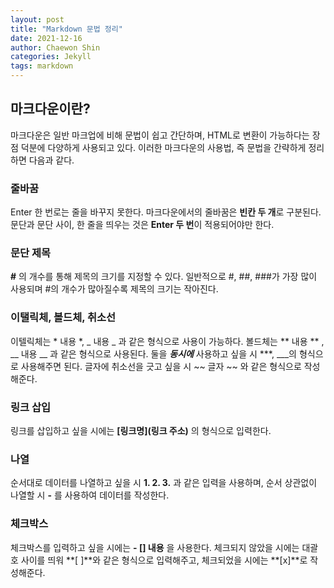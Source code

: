 ```yaml
---
layout: post
title: "Markdown 문법 정리"
date: 2021-12-16
author: Chaewon Shin
categories: Jekyll
tags: markdown
---
```


## 마크다운이란?
마크다운은 일반 마크업에 비해 문법이 쉽고 간단하며, HTML로 변환이 가능하다는 장점 덕분에 다양하게 사용되고 있다. 이러한 마크다운의 사용법, 즉 문법을 간략하게 정리하면 다음과 같다.

### 줄바꿈
Enter 한 번로는 줄을 바꾸지 못한다.
마크다운에서의 줄바꿈은 **빈칸 두 개**로 구분된다.
문단과 문단 사이, 한 줄을 띄우는 것은 **Enter 두 번**이 적용되어야만 한다.


### 문단 제목
**#** 의 개수를 통해 제목의 크기를 지정할 수 있다.
일반적으로 #, ##, ###가 가장 많이 사용되며 #의 개수가 많아질수록 제목의 크기는 작아진다.

### 이탤릭체, 볼드체, 취소선
이텔릭체는 * 내용 *, _ 내용 _ 과 같은 형식으로 사용이 가능하다.
볼드체는 ** 내용 ** , __ 내용 __ 과 같은 형식으로 사용된다.
둘을 ***동시에*** 사용하고 싶을 시 ***, ___의 형식으로 사용해주면 된다.
글자에 취소선을 긋고 싶을 시 ~~ 글자 ~~ 와 같은 형식으로 작성해준다.

### 링크 삽입
링크를 삽입하고 싶을 시에는 **[링크명](링크 주소)** 의 형식으로 입력한다.

### 나열
순서대로 데이터를 나열하고 싶을 시 **1. 2. 3.** 과 같은 입력을 사용하며,
순서 상관없이 나열할 시 **-** 를 사용하여 데이터를 작성한다.

### 체크박스
체크박스를 입력하고 싶을 시에는 **- [] 내용** 을 사용한다.
체크되지 않았을 시에는 대괄호 사이를 띄워 **[ ]**와 같은 형식으로 입력해주고, 체크되었을 시에는 **[x]**로 작성해준다.
